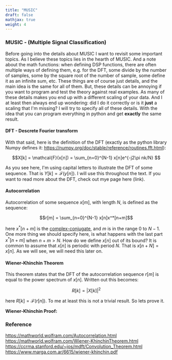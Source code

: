 ```yaml
---
title: "MUSIC"
draft: false
mathjax: true
weight: 4
---
```


### MUSIC - (Multiple Signal Classification)

Before going into the details about MUSIC I want to revisit some important topics. As I believe these topics lies in the hearth of MUSIC. 
And a note about the math functions: when defining DSP functions, there are often multiple ways of defining them, e.g. for the DFT, some divide by the number of samples, some by the square root of the number of sample, some define it as an infinite sum, etc. These things are of course just details, and the main idea is the same for all of them. But, these details can be annoying if you want to program and test the theory against real examples. As many of these details makes you end up with a different scaling of your data. And I at least then always end up wondering: did I do it correctly or is it **just** a scaling that I'm missing? I will try to specify all of these details. With the idea that you can program everything in python and get **exactly** the same result. 


#### DFT - Descrete Fourier transform 
With that said, here is the definition of the DFT (exactly as the python library Numpy defines it: https://numpy.org/doc/stable/reference/routines.fft.html):

$$X[k] = \mathcal{F}(x[n]) = \sum_{n=0}^{N-1} x[n]e^{-j2\pi nk/N} $$

As you see here, I'm using capital letters to illustrate the DFT of some sequence. That is $Y[k] = \mathcal{F}(y[n])$. I will use this throughout the text.
If you want to read more about the DFT, check out mye page here (link).

#### Autocorrelation
Autocorrelation of some sequence $x[m]$, with length $N$, is defined as the sequence:

$$r[m] = \sum_{n=0}^{N-1} x[n]x^*[n+m]$$

here $x^* [n+m]$ is the [complex-conjugate](https://mathworld.wolfram.com/ComplexConjugate.html), and $m$ is in the range $0$ to $N-1$.
One more thing we should specify here, is what happens with the last part $x^*[n+m]$ when $n+m>N$. How do we define $x[n]$ out of its bound? It is common to assume that $x[n]$ is periodic with period $N$. That is $x[n+N] = x[n]$. As we will see, we will need this later on.

#### Wiener-Khinchin Theorem 
This theorem states that the DFT of the autocorrelation sequence $r[m]$ is equal to the power spectrum of $x[n]$. Written out this becomes:

$$ R[k] = |X[k]|^2$$

here $R[k] = \mathcal{F}(r[n])$.
To me at least this is not a trivial result. So lets prove it.

**Wiener-Khinchin Proof:**

### Reference
https://mathworld.wolfram.com/Autocorrelation.html
https://mathworld.wolfram.com/Wiener-KhinchinTheorem.html
https://ccrma.stanford.edu/~jos/mdft/Convolution_Theorem.html
https://www.marga.com.ar/6615/wiener-khinchin.pdf
